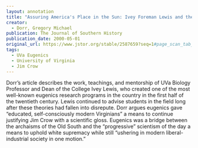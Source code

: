 ```yaml
---
layout: annotation
title: "Assuring America's Place in the Sun: Ivey Foreman Lewis and the Reaching of Eugenics at the University of Virginia, 1915-1953"
creator:
  - Dorr, Gregory Michael
publication: The Journal of Southern History
publication_date: 2000-05-01
original_url: https://www.jstor.org/stable/2587659?seq=1#page_scan_tab_contents
tags:
  - UVa Eugenics
  - University of Virginia
  - Jim Crow
---
```

Dorr’s article describes the work, teachings, and mentorship of UVa Biology Professor and Dean of the College Ivey Lewis, who created one of the most well-known eugenics research programs in the country in the first half of the twentieth century. Lewis continued to advise students in the field long after these theories had fallen into disrepute. Dorr argues eugenics gave “educated, self-consciously modern Virginians” a means to continue justifying Jim Crow with a scientific gloss. Eugenics was a bridge between the archaisms of the Old South and the “progressive” scientism of the day a means to uphold white supremacy while still “ushering in modern liberal-industrial society in one motion.”
